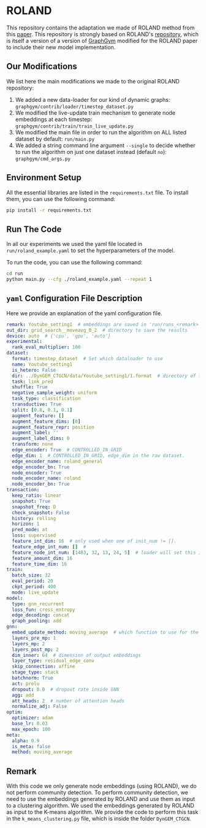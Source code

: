 # ROLAND
This repository contains the adaptation we made of ROLAND method from this [paper](https://arxiv.org/abs/2208.07239). This repository is strongly based on ROLAND's [repository](https://github.com/snap-stanford/roland), which is itself a version of a version of [GraphGym](https://github.com/snap-stanford/GraphGym) modified for the ROLAND paper to include their new model implementation.

## Our Modifications
We list here the main modifications we made to the original ROLAND repository:

1. We added a new data-loader for our kind of dynamic graphs: `graphgym/contrib/loader/timestep_dataset.py`
2. We modified the live-update train mechanism to generate node embeddings at each timestep: `graphgym/contrib/train/train_live_update.py`
3. We modified the main file in order to run the algorithm on ALL listed dataset by default: `run/main.py`
4. We added a string command line argument `--single` to decide whether to run the algorithm on just one dataset instead (default `no`): `graphgym/cmd_args.py`

## Environment Setup
All the essential libraries are listed in the `requirements.txt` file. To install them, you can use the following command:

```bash
pip install -r requirements.txt
```

## Run The Code
In all our experiments we used the yaml file located in `run/roland_example.yaml` to set the hyperparameters of the model.

To run the code, you can use the following command:

```bash
cd run
python main.py --cfg ./roland_example.yaml --repeat 1
```

## `yaml` Configuration File Description
Here we provide an explanation of the yaml configuration file.

```yaml
remark: Youtube_setting1  # embeddings are saved in 'run/runs_<remark>' (important just when --single=True)
out_dir: grid_search__moveavg_0_2  # directory to save the results
device: auto  # {'cpu', 'gpu', 'auto'}
experimental:
  rank_eval_multiplier: 100
dataset:
  format: timestep_dataset  # Set which dataloader to use
  name: Youtube_setting1 
  is_hetero: False
  dir: ../DynGEM_CTGCN/data/Youtube_setting1/1.format  # directory of the dataset (important just whn --single=True)
  task: link_pred
  shuffle: True
  negative_sample_weight: uniform
  task_type: classification
  transductive: True
  split: [0.8, 0.1, 0.1]
  augment_feature: []
  augment_feature_dims: [0]
  augment_feature_repr: position
  augment_label: ''
  augment_label_dims: 0
  transform: none
  edge_encoder: True  # CONTROLLED_IN_GRID
  edge_dim: 1  # CONTROLLED_IN_GRID, edge_dim in the raw dataset.
  edge_encoder_name: roland_general
  edge_encoder_bn: True
  node_encoder: True
  node_encoder_name: roland
  node_encoder_bn: True
transaction:
  keep_ratio: linear
  snapshot: True
  snapshot_freq: D
  check_snapshot: False
  history: rolling
  horizon: 1
  pred_mode: at
  loss: supervised
  feature_int_dim: 16  # only used when one of init_num != [].
  feature_edge_int_num: []  #
  feature_node_int_num: [1483, 32, 13, 24, 5]  # loader will set this if needed.
  feature_amount_dim: 16
  feature_time_dim: 16
train:
  batch_size: 32
  eval_period: 20
  ckpt_period: 400
  mode: live_update
model:
  type: gnn_recurrent
  loss_fun: cross_entropy
  edge_decoding: concat
  graph_pooling: add
gnn:
  embed_update_method: moving_average  # which function to use for the embedding UPDATE {'mlp', 'moving_average', 'gru'}
  layers_pre_mp: 1
  layers_mp: 2
  layers_post_mp: 2
  dim_inner: 64  # dimension of output embeddings
  layer_type: residual_edge_conv
  skip_connection: affine
  stage_type: stack
  batchnorm: True
  act: prelu
  dropout: 0.0  # dropout rate inside GNN
  agg: add
  att_heads: 2  # number of attention heads
  normalize_adj: False
optim:
  optimizer: adam
  base_lr: 0.03
  max_epoch: 100
meta:
  alpha: 0.9
  is_meta: false
  method: moving_average
```

## Remark
With this code we only generate node embeddings (using ROLAND), we do not perform community detection. To perform community detection, we need to use the embeddings generated by ROLAND and use them as input to a clustering algorithm. We used the embeddings generated by ROLAND as input to the K-means algorithm. We provide the code to perform this task in the `k_means_clustering.py` file, which is inside the folder `DynGEM_CTGCN`.
